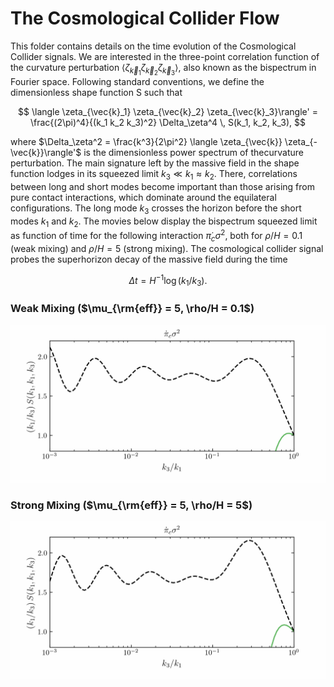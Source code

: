 # The Cosmological Collider Flow

This folder contains details on the time evolution of the Cosmological Collider signals. We are interested in the three-point correlation function of the curvature perturbation $\langle \zeta_{\vec{k}_1} \zeta_{\vec{k}_2} \zeta_{\vec{k}_3}\rangle$, also known as the bispectrum in Fourier space. Following standard conventions, we define the dimensionless shape function S such that 

$$
\langle \zeta_{\vec{k}_1} \zeta_{\vec{k}_2} \zeta_{\vec{k}_3}\rangle' = \frac{(2\pi)^4}{(k_1 k_2 k_3)^2} \Delta_\zeta^4 \, S(k_1, k_2, k_3),
$$

where $\Delta_\zeta^2 = \frac{k^3}{2\pi^2} \langle \zeta_{\vec{k}} \zeta_{-\vec{k}}\rangle'$ is the dimensionless power spectrum of thecurvature perturbation. The main signature left by the massive field in the shape function lodges in its squeezed limit $k_3 \ll k_1 \approx k_2$. There, correlations between long and short modes become important than those arising from pure contact interactions, which dominate around the equilateral configurations. The long mode $k_3$ crosses the horizon before the short modes $k_1$ and $k_2$. The movies below display the bispectrum squeezed limit as function of time for the following interaction $\dot{\pi}_c \sigma^2$, both for $\rho/H = 0.1$ (weak mixing) and $\rho/H = 5$ (strong mixing). The cosmological collider signal probes the superhorizon decay of the massive field during the time 

$$
\Delta t = H^{-1} \log (k_1/k_3).
$$


### Weak Mixing ($\mu_{\rm{eff}} = 5, \rho/H = 0.1$)

<p align="center">
  <img src="CosmologicalColliderFlow_WeakMixing.gif">
</p>

### Strong Mixing ($\mu_{\rm{eff}} = 5, \rho/H = 5$)

<p align="center">
  <img src="CosmologicalColliderFlow_StrongMixing.gif">
</p>
